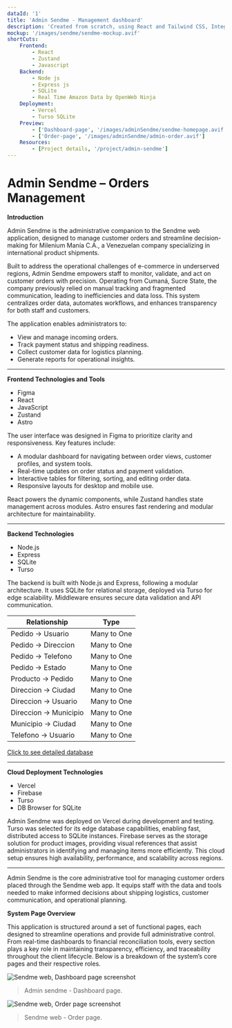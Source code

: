 ```yaml
---
dataId: '1'
title: 'Admin Sendme - Management dashboard'
description: 'Created from scratch, using React and Tailwind CSS, Integrated with a backend based on Node JS and SQLite'
mockup: '/images/sendme/sendme-mockup.avif'
shortCuts: 
    Frontend: 
        - React 
        - Zustand
        - Javascript
    Backend:
        - Node js
        - Express js
        - SQLite
        - Real Time Amazon Data by OpenWeb Ninja
    Deployment:
        - Vercel
        - Turso SQLite
    Preview: 
        - ['Dashboard-page', '/images/adminSendme/sendme-homepage.avif']
        - ['Order-page', '/images/adminSendme/admin-order.avif']
    Resources: 
        - [Project details, '/project/admin-sendme']
---
```



<h1 class='text-2xl 2xl:text-5xl'>Admin Sendme – Orders Management</h1>

<strong id='introduction' class='text-xl'>Introduction</strong>

Admin Sendme is the administrative companion to the Sendme web application, designed to manage customer orders and streamline decision-making for Milenium Manía C.A., a Venezuelan company specializing in international product shipments.

Built to address the operational challenges of e-commerce in underserved regions, Admin Sendme empowers staff to monitor, validate, and act on customer orders with precision. Operating from Cumaná, Sucre State, the company previously relied on manual tracking and fragmented communication, leading to inefficiencies and data loss. This system centralizes order data, automates workflows, and enhances transparency for both staff and customers.

The application enables administrators to:

- View and manage incoming orders.
- Track payment status and shipping readiness.
- Collect customer data for logistics planning.
- Generate reports for operational insights.

---

<strong id='Frontend' class='text-xl'>Frontend Technologies and Tools</strong>

- Figma  
- React  
- JavaScript  
- Zustand  
- Astro  

The user interface was designed in Figma to prioritize clarity and responsiveness. Key features include:

- A modular dashboard for navigating between order views, customer profiles, and system tools.  
- Real-time updates on order status and payment validation.  
- Interactive tables for filtering, sorting, and editing order data.  
- Responsive layouts for desktop and mobile use.  

React powers the dynamic components, while Zustand handles state management across modules. Astro ensures fast rendering and modular architecture for maintainability.

---

<strong id='Backend' class='text-xl'>Backend Technologies</strong>

- Node.js  
- Express  
- SQLite  
- Turso  

The backend is built with Node.js and Express, following a modular architecture. It uses SQLite for relational storage, deployed via Turso for edge scalability. Middleware ensures secure data validation and API communication.

| Relationship                           | Type                     |
|----------------------------------------|--------------------------|
| Pedido → Usuario                       | Many to One              |
| Pedido → Direccion                     | Many to One              |
| Pedido → Telefono                      | Many to One              |
| Pedido → Estado                        | Many to One              |
| Producto → Pedido                      | Many to One              |
| Direccion → Ciudad                     | Many to One              |
| Direccion → Usuario                    | Many to One              |
| Direccion → Municipio                  | Many to One              |
| Municipio → Ciudad                     | Many to One              |
| Telefono → Usuario                     | Many to One              |

<a href='https://dbdiagram.io/d/sendme-688e3d01cca18e685cf30925' target='__blank' class='text-theme-primary-blue'>Click to see detailed database</a>

---

<strong id='Deployment' class='text-xl'>Cloud Deployment Technologies</strong>

- Vercel  
- Firebase  
- Turso  
- DB Browser for SQLite  

Admin Sendme was deployed on Vercel during development and testing. Turso was selected for its edge database capabilities, enabling fast, distributed access to SQLite instances. Firebase serves as the storage solution for product images, providing visual references that assist administrators in identifying and managing items more efficiently. This cloud setup ensures high availability, performance, and scalability across regions.

---

Admin Sendme is the core administrative tool for managing customer orders placed through the Sendme web app. It equips staff with the data and tools needed to make informed decisions about shipping logistics, customer communication, and operational planning.



<strong id='Preview' class='text-xl'>
    System Page Overview
</strong>

This application is structured around a set of functional pages, each designed to streamline operations and provide full administrative control. From real-time dashboards to financial reconciliation tools, every section plays a key role in maintaining transparency, efficiency, and traceability throughout the client lifecycle. Below is a breakdown of the system’s core pages and their respective roles.

<div id="Dashboard-page">
</div>

![Sendme web, Dashboard page screenshot](/images/adminSendme/admin-dashboard.avif)
> Admin sendme - Dashboard page.

<div id="Order-page">
</div>

![Sendme web, Order page screenshot](/images/adminSendme/admin-order.avif)
> Sendme web - Order page.









